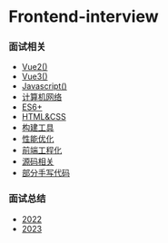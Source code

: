 # Frontend-interview

### 面试相关

- [Vue2()](https://github.com/yihan12/Frontend-interview/blob/main/Vue2/README.md)
- [Vue3()](https://github.com/yihan12/Frontend-interview/blob/main/Vue3/README.md)
- [Javascript()](https://github.com/yihan12/Frontend-interview/blob/main/ES6/README.md)
- [计算机网络]()
- [ES6+]()
- [HTML&CSS]()
- [构建工具]()
- [性能优化]()
- [前端工程化]()
- [源码相关]()
- [部分手写代码]()

### 面试总结

- [2022]()
- [2023]()
